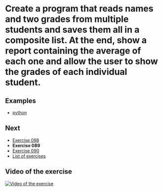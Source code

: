 # Create a program that reads names and two grades from multiple students and saves them all in a composite list. At the end, show a report containing the average of each one and allow the user to show the grades of each individual student.

## Examples

- [python](python)

## Next

- [Exercise 088](../088)
- **Exercise 089**
- [Exercise 090](../090)
- [List of exercises](../)

## Video of the exercise

[![Video of the exercise](https://img.youtube.com/vi/7xrCJnniqMw/maxresdefault.jpg)](https://youtu.be/7xrCJnniqMw)
